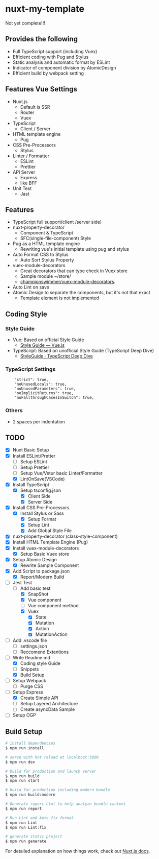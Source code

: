 # nuxt-my-template

Not yet complete!!!

## Provides the following
- Full TypeScript support (including Vuex)
- Efficient coding with Pug and Stylus
- Static analysis and automatic format by ESLint
- Indicator of component division by AtomicDesign
- Efficient build by webpack setting

## Features Vue Settings
- Nuxt.js
  - Default is SSR
  - Router
  - Vuex
- TypeScript
  - Client / Server
- HTML template engine
  - Pug
- CSS Pre-Processors
  - Stylus
- Linter / Formatter
  - ESLint
  - Prettier
- API Server
  - Express
  - like BFF
- Unit Test
  - Jast

## Features

- TypeScript full support(client /server side)
- nuxt-property-decorator
  - Component & TypeScript
  - SFC(single-file-component) Style
- Pug as a HTML template engine
  - Rewriting vue's initial template using pug and stylus
- Auto Format CSS to Stylus
  - Auto Sort Stylus Property
- vuex-module-decorators
  - Great decorators that can type check in Vuex store
  - Sample module  ~/store/
  - [championswimmer/vuex-module-decorators](https://github.com/championswimmer/vuex-module-decorators).
- Auto Lint on save
- Atomic Design to separate the components, but it's not that exact
  - Template element is not implemented

## Coding Style

### Style Guide

- Vue: Based on official Style Guide
  - [Style Guide — Vue.js](https://vuejs.org/v2/style-guide/index.html)
- TypeScript: Based on unofficial Style Guide (TypeScript Deep Dive)
  - [StyleGuide · TypeScript Deep Dive](https://basarat.gitbooks.io/typescript/docs/styleguide/styleguide.html)

### TypeScript Settings

```
	"strict": true,
	"noUnusedLocals": true,
	"noUnusedParameters": true,
	"noImplicitReturns": true,
	"noFallthroughCasesInSwitch": true,
```

### Others

- 2 spaces per indentation

## TODO

- [x] Nuxt Basic Setup
- [x] Install ESLint/Pretter
  - [ ] Setup ESLint
  - [ ] Setup Prettier
  - [ ] Setup Vue/Vetur basic Linter/Formatter
  - [x] LintOnSave(VSCode)
- [x] Install TypeScript
  - [x] Setup tsconfig.json
    - [x] Client Side
    - [x] Server Side
- [x] Install CSS Pre-Processors
  - [x] Install Stylus or Sass
    - [x] Setup Format
    - [x] Setup Lint
    - [x] Add Global Style File
- [x] nuxt-property-decorator (class-style-component)
- [x] Install HTML Template Engine (Pug)
- [x] Install vuex-module-decorators
  - [x] Setup Basic Vuex store
- [x] Setup Atomic Design
  - [x] Rewrite Sample Component
- [x] Add Script to package.json
  - [x] Report/Modern Build
- [ ] Jest Test
  - [ ] Add basic test
    - [x] SnapShot
    - [x] Vue component
    - [ ] Vue component method
    - [x] Vuex
      - [x] State
      - [x] Mutation
      - [x] Action
      - [x] MutationAction
- [ ] Add .vscode file
  - [ ] settings.json
  - [ ] Reccomend Extentions
- [ ] Write Readme.md
  - [x] Coding style Guide
  - [ ] Snippets
  - [x] Build Setup
- [ ] Setup Webpack
  - [ ] Purge CSS
- [ ] Setup Express
  - [x] Create Simple API
  - [ ] Setup Layered Architecture
  - [ ] Create asyncData Sample
- [ ] Setup OGP

## Build Setup

```bash
# install dependencies
$ npm run install

# serve with hot reload at localhost:3000
$ npm run dev

# build for production and launch server
$ npm run build
$ npm run start

# build for production including modern bundle 
$ npm run build:modern

# Generate report.html to help analyze bundle content
$ npm run report

# Run Lint and Auto fix format
$ npm run Lint
$ npm run Lint:fix

# generate static project
$ npm run generate
```

For detailed explanation on how things work, check out [Nuxt.js docs](https://nuxtjs.org).
